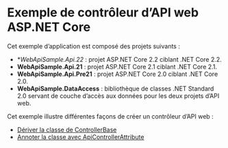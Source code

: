 # <a name="aspnet-core-web-api-controller-sample"></a>Exemple de contrôleur d’API web ASP.NET Core

Cet exemple d’application est composé des projets suivants :

- **WebApiSample.Api.22* : projet ASP.NET Core 2.2 ciblant .NET Core 2.2.
- **WebApiSample.Api.21** : projet ASP.NET Core 2.1 ciblant .NET Core 2.1.
- **WebApiSample.Api.Pre21** : projet ASP.NET Core 2.0 ciblant .NET Core 2.0.
- **WebApiSample.DataAccess** : bibliothèque de classes .NET Standard 2.0 servant de couche d’accès aux données pour les deux projets d’API web.

Cet exemple illustre différentes façons de créer un contrôleur d’API web :

- [Dériver la classe de ControllerBase](https://docs.microsoft.com/aspnet/core/web-api#derive-class-from-controllerbase)
- [Annoter la classe avec ApiControllerAttribute](https://docs.microsoft.com/aspnet/core/web-api#annotate-class-with-apicontrollerattribute)
